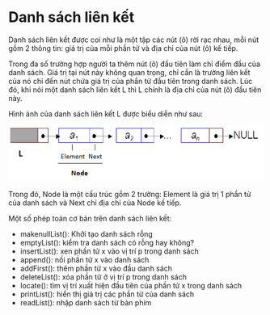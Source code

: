 # Danh sách liên kết

Danh sách liên kết được coi như là một tập các nút (ô) rời rạc nhau, mỗi nút gồm 2 thông tin: giá trị của mỗi phần tử và địa chỉ của nút (ô) kế tiếp.

Trong đa số trường hợp người ta thêm nút (ô) đầu tiên làm chỉ điểm đầu của danh sách. Giá trị tại nút này không quan trọng, chỉ cần là trường liên kết của nó chỉ đến nút chứa giá trị của phần tử đầu tiên trong danh sách. Lúc đó, khi nói một danh sách liên kết L thì L chính là địa chỉ của nút (ô) đầu tiên này.

Hình ảnh của danh sách liên kết L được biểu diễn như sau:

<img src="./Danh sách số nguyên/Dslk.png">

Trong đó, Node là một cấu trúc gồm 2 trường:  Element là giá trị 1 phần tử của danh sách và Next chỉ địa chỉ của Node kế tiếp.

Một số phép toán cơ bản trên danh sách liên kết:

- makenullList(): Khởi tạo danh sách rỗng
- emptyList(): kiểm tra danh sách có rỗng hay không?
- insertList(): xen phần tử x vào vị trí p trong danh sách 
- append(): nối phần tử x vào danh sách
- addFirst(): thêm phần tử x vào đầu danh sách
- deleteList(): xóa phần tử ở vị trí p trong danh sách
- locate(): tìm vị trí xuất hiện đầu tiên của phần tử x trong danh sách 
- printList(): hiển thị giá trị các phần tử của danh sách
- readList(): nhập danh sách từ bàn phím